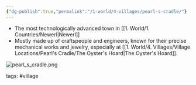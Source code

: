 ```yaml
---
{"dg-publish":true,"permalink":"/1-world/4-villages/pearl-s-cradle/"}
---
```



- The most technologically advanced town in [[1. World/1. Countries/Newerl\|Newerl]]
- Mostly made up of craftspeople and engineers, known for their precise mechanical works and jewelry, especially at [[1. World/4. Villages/Village Locations/Pearl's Cradle/The Oyster's Hoard\|The Oyster's Hoard]].

![pearl_s_cradle.png](/img/user/1.%20World/9.%20Assets/pearl_s_cradle.png)

tags: #village